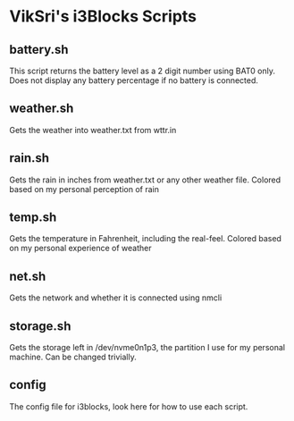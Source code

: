 # VikSri's i3Blocks Scripts

## battery.sh
This script returns the battery level as a 2 digit number using BAT0 only. Does not display any battery percentage if no battery is connected.

## weather.sh
Gets the weather into weather.txt from wttr.in

## rain.sh
Gets the rain in inches from weather.txt or any other weather file. Colored based on my personal perception of rain

## temp.sh
Gets the temperature in Fahrenheit, including the real-feel. Colored based on my personal experience of weather

## net.sh
Gets the network and whether it is connected using nmcli

## storage.sh
Gets the storage left in /dev/nvme0n1p3, the partition I use for my personal machine. Can be changed trivially.

## config
The config file for i3blocks, look here for how to use each script.
